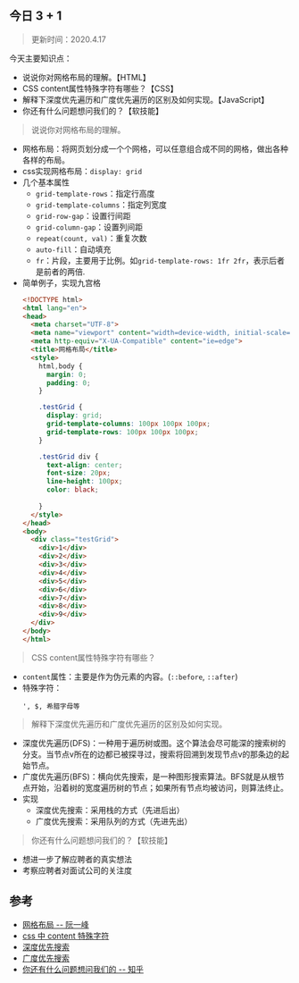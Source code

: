 ## 今日 3 + 1
> 更新时间：2020.4.17

今天主要知识点：
* 说说你对网格布局的理解。【HTML】
* CSS content属性特殊字符有哪些？【CSS】
* 解释下深度优先遍历和广度优先遍历的区别及如何实现。【JavaScript】
* 你还有什么问题想问我们的？【软技能】

> 说说你对网格布局的理解。
* 网格布局：将网页划分成一个个网格，可以任意组合成不同的网格，做出各种各样的布局。
* css实现网格布局：`display: grid`
* 几个基本属性
  * `grid-template-rows`：指定行高度
  * `grid-template-columns`：指定列宽度
  * `grid-row-gap`：设置行间距
  * `grid-column-gap`：设置列间距
  * `repeat(count, val)`：重复次数
  * `auto-fill`：自动填充
  * `fr`：片段，主要用于比例。如`grid-template-rows: 1fr 2fr`，表示后者是前者的两倍.
* 简单例子，实现九宫格
  ```html
  <!DOCTYPE html>
  <html lang="en">
  <head>
    <meta charset="UTF-8">
    <meta name="viewport" content="width=device-width, initial-scale=1.0">
    <meta http-equiv="X-UA-Compatible" content="ie=edge">
    <title>网格布局</title>
    <style>
      html,body {
        margin: 0;
        padding: 0;
      }

      .testGrid {
        display: grid;
        grid-template-columns: 100px 100px 100px;
        grid-template-rows: 100px 100px 100px;
      }

      .testGrid div {
        text-align: center;
        font-size: 20px;
        line-height: 100px;
        color: black;
        
      }
    </style>
  </head>
  <body>
    <div class="testGrid">
      <div>1</div>
      <div>2</div>
      <div>3</div>
      <div>4</div>
      <div>5</div>
      <div>6</div>
      <div>7</div>
      <div>8</div>
      <div>9</div>
    </div>
  </body>
  </html>

  ``` 

> CSS content属性特殊字符有哪些？
* `content`属性：主要是作为伪元素的内容。(`::before`, `::after`)
* 特殊字符：
  ```
  ', $, 希腊字母等
  ```

> 解释下深度优先遍历和广度优先遍历的区别及如何实现。
* 深度优先遍历(DFS)：一种用于遍历树或图。这个算法会尽可能深的搜索树的分支。当节点v所在的边都已被探寻过，搜索将回溯到发现节点v的那条边的起始节点。
* 广度优先遍历(BFS)：横向优先搜索，是一种图形搜索算法。BFS就是从根节点开始，沿着树的宽度遍历树的节点；如果所有节点均被访问，则算法终止。
* 实现
  * 深度优先搜索：采用栈的方式（先进后出）
  * 广度优先搜索：采用队列的方式（先进先出）


> 你还有什么问题想问我们的？【软技能】
* 想进一步了解应聘者的真实想法
* 考察应聘者对面试公司的关注度


## 参考
* [网格布局 -- 阮一峰](https://www.ruanyifeng.com/blog/2019/03/grid-layout-tutorial.html)
* [css 中 content 特殊字符](https://huanghui8030.github.io/css/content.html)
* [深度优先搜索](https://zh.wikipedia.org/wiki/%E6%B7%B1%E5%BA%A6%E4%BC%98%E5%85%88%E6%90%9C%E7%B4%A2)
* [广度优先搜索](https://zh.wikipedia.org/zh/%E5%B9%BF%E5%BA%A6%E4%BC%98%E5%85%88%E6%90%9C%E7%B4%A2)
* [你还有什么问题想问我们的 -- 知乎](https://zhuanlan.zhihu.com/p/29766229)